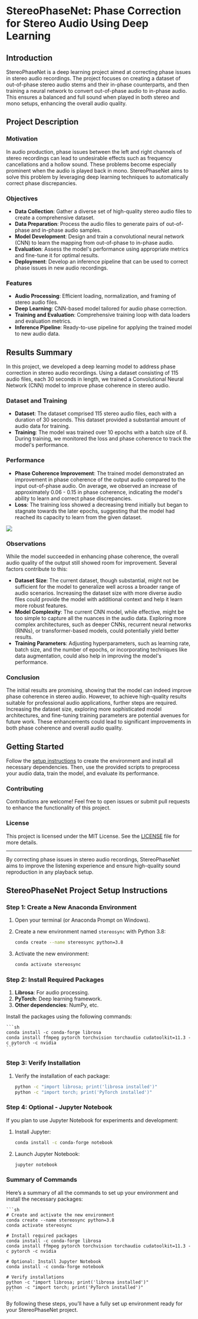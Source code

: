 # StereoPhaseNet: Phase Correction for Stereo Audio Using Deep Learning

## Introduction

StereoPhaseNet is a deep learning project aimed at correcting phase issues in stereo audio recordings. The project focuses on creating a dataset of out-of-phase stereo audio stems and their in-phase counterparts, and then training a neural network to convert out-of-phase audio to in-phase audio. This ensures a balanced and full sound when played in both stereo and mono setups, enhancing the overall audio quality.

## Project Description

### Motivation

In audio production, phase issues between the left and right channels of stereo recordings can lead to undesirable effects such as frequency cancellations and a hollow sound. These problems become especially prominent when the audio is played back in mono. StereoPhaseNet aims to solve this problem by leveraging deep learning techniques to automatically correct phase discrepancies.

### Objectives

- **Data Collection**: Gather a diverse set of high-quality stereo audio files to create a comprehensive dataset.
- **Data Preparation**: Process the audio files to generate pairs of out-of-phase and in-phase audio samples.
- **Model Development**: Design and train a convolutional neural network (CNN) to learn the mapping from out-of-phase to in-phase audio.
- **Evaluation**: Assess the model's performance using appropriate metrics and fine-tune it for optimal results.
- **Deployment**: Develop an inference pipeline that can be used to correct phase issues in new audio recordings.

### Features

- **Audio Processing**: Efficient loading, normalization, and framing of stereo audio files.
- **Deep Learning**: CNN-based model tailored for audio phase correction.
- **Training and Evaluation**: Comprehensive training loop with data loaders and evaluation metrics.
- **Inference Pipeline**: Ready-to-use pipeline for applying the trained model to new audio data.

## Results Summary

In this project, we developed a deep learning model to address phase correction in stereo audio recordings. Using a dataset consisting of 115 audio files, each 30 seconds in length, we trained a Convolutional Neural Network (CNN) model to improve phase coherence in stereo audio.

### Dataset and Training

- **Dataset**: The dataset comprised 115 stereo audio files, each with a duration of 30 seconds. This dataset provided a substantial amount of audio data for training.
- **Training**: The model was trained over 10 epochs with a batch size of 8. During training, we monitored the loss and phase coherence to track the model's performance.

### Performance

- **Phase Coherence Improvement**: The trained model demonstrated an improvement in phase coherence of the output audio compared to the input out-of-phase audio. On average, we observed an increase of approximately 0.06 - 0.15 in phase coherence, indicating the model's ability to learn and correct phase discrepancies.
- **Loss**: The training loss showed a decreasing trend initially but began to stagnate towards the later epochs, suggesting that the model had reached its capacity to learn from the given dataset.
  
<img src="https://github.com/karisigurd4/StereoPhaseNet/blob/main/Results.png" />

### Observations

While the model succeeded in enhancing phase coherence, the overall audio quality of the output still showed room for improvement. Several factors contribute to this:

- **Dataset Size**: The current dataset, though substantial, might not be sufficient for the model to generalize well across a broader range of audio scenarios. Increasing the dataset size with more diverse audio files could provide the model with additional context and help it learn more robust features.
- **Model Complexity**: The current CNN model, while effective, might be too simple to capture all the nuances in the audio data. Exploring more complex architectures, such as deeper CNNs, recurrent neural networks (RNNs), or transformer-based models, could potentially yield better results.
- **Training Parameters**: Adjusting hyperparameters, such as learning rate, batch size, and the number of epochs, or incorporating techniques like data augmentation, could also help in improving the model's performance.

### Conclusion

The initial results are promising, showing that the model can indeed improve phase coherence in stereo audio. However, to achieve high-quality results suitable for professional audio applications, further steps are required. Increasing the dataset size, exploring more sophisticated model architectures, and fine-tuning training parameters are potential avenues for future work. These enhancements could lead to significant improvements in both phase coherence and overall audio quality.

## Getting Started

Follow the [setup instructions](#StereoPhaseNet-project-setup-instructions) to create the environment and install all necessary dependencies. Then, use the provided scripts to preprocess your audio data, train the model, and evaluate its performance.

### Contributing

Contributions are welcome! Feel free to open issues or submit pull requests to enhance the functionality of this project.

### License

This project is licensed under the MIT License. See the [LICENSE](LICENSE) file for more details.

---

By correcting phase issues in stereo audio recordings, StereoPhaseNet aims to improve the listening experience and ensure high-quality sound reproduction in any playback setup.

## StereoPhaseNet Project Setup Instructions

### Step 1: Create a New Anaconda Environment

1. Open your terminal (or Anaconda Prompt on Windows).
2. Create a new environment named `stereosync` with Python 3.8:

    ```sh
    conda create --name stereosync python=3.8
    ```

3. Activate the new environment:

    ```sh
    conda activate stereosync
    ```

### Step 2: Install Required Packages

1. **Librosa**: For audio processing.
2. **PyTorch**: Deep learning framework.
3. **Other dependencies**: NumPy, etc.

Install the packages using the following commands:

    ```sh
    conda install -c conda-forge librosa 
    conda install ffmpeg pytorch torchvision torchaudio cudatoolkit=11.3 -c pytorch -c nvidia 
    ```

### Step 3: Verify Installation

1. Verify the installation of each package:

    ```sh
    python -c "import librosa; print('librosa installed')"
    python -c "import torch; print('PyTorch installed')"
    ```

### Step 4: Optional - Jupyter Notebook

If you plan to use Jupyter Notebook for experiments and development:

1. Install Jupyter:

    ```sh
    conda install -c conda-forge notebook
    ```

2. Launch Jupyter Notebook:

    ```sh
    jupyter notebook
    ```

### Summary of Commands

Here’s a summary of all the commands to set up your environment and install the necessary packages:

    ```sh
    # Create and activate the new environment
    conda create --name stereosync python=3.8
    conda activate stereosync

    # Install required packages
    conda install -c conda-forge librosa
    conda install ffmpeg pytorch torchvision torchaudio cudatoolkit=11.3 -c pytorch -c nvidia

    # Optional: Install Jupyter Notebook
    conda install -c conda-forge notebook

    # Verify installations
    python -c "import librosa; print('librosa installed')"
    python -c "import torch; print('PyTorch installed')"
    ```

By following these steps, you’ll have a fully set up environment ready for your StereoPhaseNet project.
